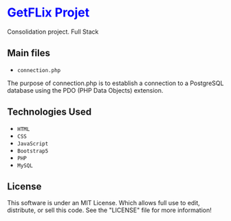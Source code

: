 
<h1 style="color:blue;">GetFLix Projet</h1>

Consolidation project. Full Stack

## Main files

- `connection.php`

The purpose of connection.php is to establish a connection to a PostgreSQL database using the PDO (PHP Data Objects) extension.

## Technologies Used
- `HTML`
- `CSS`
- `JavaScript`
- `Bootstrap5`
- `PHP`
- `MySQL`


## License

This software is under an MIT License. Which allows full use to edit, distribute, or sell this code.
See the "LICENSE" file for more information!

